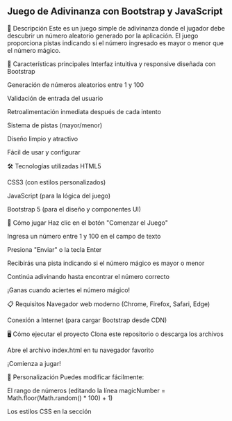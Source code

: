 ## Juego de Adivinanza con Bootstrap y JavaScript
📝 Descripción
Este es un juego simple de adivinanza donde el jugador debe descubrir un número aleatorio generado por la aplicación. El juego proporciona pistas indicando si el número ingresado es mayor o menor que el número mágico.

🎯 Características principales
Interfaz intuitiva y responsive diseñada con Bootstrap

Generación de números aleatorios entre 1 y 100

Validación de entrada del usuario

Retroalimentación inmediata después de cada intento

Sistema de pistas (mayor/menor)

Diseño limpio y atractivo

Fácil de usar y configurar

🛠️ Tecnologías utilizadas
HTML5

CSS3 (con estilos personalizados)

JavaScript (para la lógica del juego)

Bootstrap 5 (para el diseño y componentes UI)

🚀 Cómo jugar
Haz clic en el botón "Comenzar el Juego"

Ingresa un número entre 1 y 100 en el campo de texto

Presiona "Enviar" o la tecla Enter

Recibirás una pista indicando si el número mágico es mayor o menor

Continúa adivinando hasta encontrar el número correcto

¡Ganas cuando aciertes el número mágico!

📋 Requisitos
Navegador web moderno (Chrome, Firefox, Safari, Edge)

Conexión a Internet (para cargar Bootstrap desde CDN)

🖥️ Cómo ejecutar el proyecto
Clona este repositorio o descarga los archivos

Abre el archivo index.html en tu navegador favorito

¡Comienza a jugar!

🎨 Personalización
Puedes modificar fácilmente:

El rango de números (editando la línea magicNumber = Math.floor(Math.random() * 100) + 1)

Los estilos CSS en la sección <style>

Los mensajes de alerta en el código JavaScript

📜 Licencia
Este proyecto está bajo la licencia MIT - siéntete libre de usarlo y modificarlo como desees.
